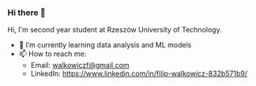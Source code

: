 ### Hi there 👋

Hi, I'm second year student at Rzeszów University of Technology.
- 🌱 I’m currently learning data analysis and ML models
- 📫 How to reach me: 
  - Email: walkowiczf@gmail.com
  - LinkedIn: https://www.linkedin.com/in/filip-walkowicz-832b571b9/

